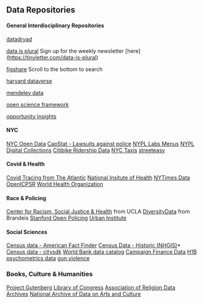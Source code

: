 ## Data Repositories

#### General Interdisciplinary Repositories

[datadryad](https://datadryad.org/search)

[data is plural](https://docs.google.com/spreadsheets/d/1wZhPLMCHKJvwOkP4juclhjFgqIY8fQFMemwKL2c64vk/edit#gid=0) Sign up for the weekly newsletter [here]
(https://tinyletter.com/data-is-plural)

[figshare](https://figshare.com/) Scroll to the bottom to search

[harvard dataverse](https://dataverse.harvard.edu/)

[mendeley data](https://data.mendeley.com/)

[open science framework](https://osf.io/)

[opportunity insights](https://opportunityinsights.org/data/)

#### NYC

[NYC Open Data](https://opendata.cityofnewyork.us/)
[CapStat - Lawsuits against police](https://capstat.nyc/)
[NYPL Labs Menus](http://menus.nypl.org/data)
[NYPL Digital Collections](http://digitalcollections.nypl.org/)
[Citibike Ridership Data](https://www.citibikenyc.com/system-data)
[NYC Taxis](http://www.nyc.gov/html/tlc/html/about/trip_record_data.shtml)
[streeteasy](https://streeteasy.com/blog/data-dashboard/)


#### Covid & Health

[Covid Tracing from The Atlantic](https://covidtracking.com/)
[National Insitute of Health](https://datascience.nih.gov/covid-19-open-access-resources)
[NYTimes Data](https://github.com/nytimes/covid-19-data)
[OpenICPSR](https://www.openicpsr.org/openicpsr/covid19)
[World Health Organization](https://apps.who.int/gho/data/node.home)


#### Race & Policing

[Center for Racism, Social Justice & Health](https://www.racialhealthequity.org/data) from UCLA
[DiversityData](http://diversitydata.org/) from Brandeis
[Stanford Open Policing](https://openpolicing.stanford.edu/data/)
[Urban Institute](https://datacatalog.urban.org/search/type/dataset)


#### Social Sciences

[Census data - American Fact Finder](http://factfinder.census.gov/faces/nav/jsf/pages/index.xhtml)
[Census Data - Historic (NHGIS)](https://www.nhgis.org/)*
[Census data - citysdk](https://uscensusbureau.github.io/citysdk/)
[World Bank data catalog](http://datacatalog.worldbank.org/)
[Campaign Finance Data](http://www.fec.gov/finance/disclosure/ftpdet.shtml#a2015_2016)
[H1B](https://h1bsalary.online/)
[psychometrics data](https://openpsychometrics.org/_rawdata/)
[gun violence](https://www.kaggle.com/gunviolencearchive/gun-violence-database)


### Books, Culture & Humanities

[Project Gutenberg](http://www.gutenberg.org/)
[Library of Congress](https://www.loc.gov/rr/news/)
[Association of Religion Data Archives](http://www.thearda.com/)
[National Archive of Data on Arts and Culture](http://www.icpsr.umich.edu/icpsrweb/NADAC/)
